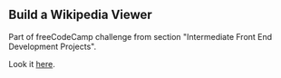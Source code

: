 ## Build a Wikipedia Viewer

Part of freeCodeCamp challenge from section "Intermediate Front End Development Projects".

Look it [here](https://ashyian.github.io/fcc_wikipedia_viewer/).
